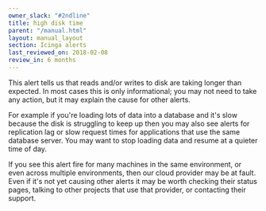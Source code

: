 ```yaml
---
owner_slack: "#2ndline"
title: high disk time
parent: "/manual.html"
layout: manual_layout
section: Icinga alerts
last_reviewed_on: 2018-02-08
review_in: 6 months
---
```


This alert tells us that reads and/or writes to disk are taking longer
than expected. In most cases this is only informational; you may not
need to take any action, but it may explain the cause for other alerts.

For example if you're loading lots of data into a database and it's slow
because the disk is struggling to keep up then you may also see alerts
for replication lag or slow request times for applications that use the
same database server. You may want to stop loading data and resume at a
quieter time of day.

If you see this alert fire for many machines in the same environment, or
even across multiple environments, then our cloud provider may be at
fault. Even if it's not yet causing other alerts it may be worth
checking their status pages, talking to other projects that use that
provider, or contacting their support.
